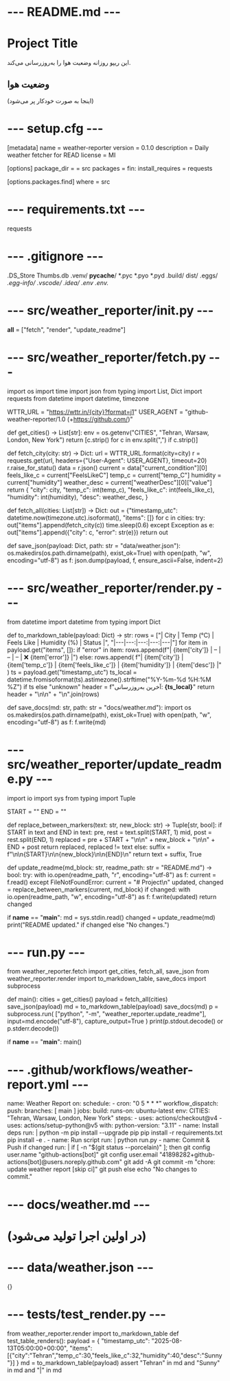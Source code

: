 # --- README.md ---
# Project Title
این ریپو روزانه وضعیت هوا را به‌روزرسانی می‌کند.

## وضعیت هوا
<!-- WEATHER:STAR -->

(اینجا به صورت خودکار پر می‌شود)

<!-- WEATHER:EN-->

# --- setup.cfg ---
[metadata]
name = weather-reporter
version = 0.1.0
description = Daily weather fetcher for READ
license = MI

[options]
package_dir =
    = src
packages = fin:
install_requires =
    requests

[options.packages.find]
where = src

# --- requirements.txt ---
requests

# --- .gitignore ---
.DS_Store
Thumbs.db
.venv/
__pycache__/
*.pyc
*.pyo
*.pyd
.build/
dist/
.eggs/
*.egg-info/
.vscode/
.idea/
.env
.env.*

# --- src/weather_reporter/__init__.py ---
__all__ = ["fetch", "render", "update_readme"]

# --- src/weather_reporter/fetch.py ---
import os
import time
import json
from typing import List, Dict
import requests
from datetime import datetime, timezone

WTTR_URL = "https://wttr.in/{city}?format=j1"
USER_AGENT = "github-weather-reporter/1.0 (+https://github.com/)"

def get_cities() -> List[str]:
    env = os.getenv("CITIES", "Tehran, Warsaw, London, New York")
    return [c.strip() for c in env.split(",") if c.strip()]

def fetch_city(city: str) -> Dict:
    url = WTTR_URL.format(city=city)
    r = requests.get(url, headers={"User-Agent": USER_AGENT}, timeout=20)
    r.raise_for_statu()
    data = r.json()
    current = data["current_condition"][0]
    feels_like_c = current["FeelsLikeC"]
    temp_c = current["temp_C"]
    humidity = current["humidity"]
    weather_desc = current["weatherDesc"][0]["value"]
    return {
        "city": city,
        "temp_c": int(temp_c),
        "feels_like_c": int(feels_like_c),
        "humidity": int(humidity),
        "desc": weather_desc,
    }

def fetch_all(cities: List[str]) -> Dict:
    out = {"timestamp_utc": datetime.now(timezone.utc).isoformat(), "items": []}
    for c in cities:
        try:
            out["items"].append(fetch_city(c))
            time.sleep(0.6)
        except Exception as e:
            out["items"].append({"city": c, "error": str(e)})
    return out

def save_json(payload: Dict, path: str = "data/weather.json"):
    os.makedirs(os.path.dirname(path), exist_ok=True)
    with open(path, "w", encoding="utf-8") as f:
        json.dump(payload, f, ensure_ascii=False, indent=2)

# --- src/weather_reporter/render.py ---
from datetime import datetime
from typing import Dict

def to_markdown_table(payload: Dict) -> str:
    rows = ["| City | Temp (°C) | Feels Like | Humidity (%) | Status |",
            "|---|---:|---:|---:|---|"]
    for item in payload.get("items", []):
        if "error" in item:
            rows.append(f"| {item['city']} | – | – | – | ❌ {item['error']} |")
        else:
            rows.append(
                f"| {item['city']} | {item['temp_c']} | {item['feels_like_c']} | {item['humidity']} | {item['desc']} |"
            )
    ts = payload.get("timestamp_utc")
    ts_local = datetime.fromisoformat(ts).astimezone().strftime("%Y-%m-%d %H:%M %Z") if ts else "unknown"
    header = f"آخرین به‌روزرسانی: **{ts_local}**"
    return header + "\n\n" + "\n".join(rows)

def save_docs(md: str, path: str = "docs/weather.md"):
    import os
    os.makedirs(os.path.dirname(path), exist_ok=True)
    with open(path, "w", encoding="utf-8") as f:
        f.write(md)

# --- src/weather_reporter/update_readme.py ---
import io
import sys
from typing import Tuple

START = "<!-- WEATHER:START -->"
END   = "<!-- WEATHER:END -->"

def replace_between_markers(text: str, new_block: str) -> Tuple[str, bool]:
    if START in text and END in text:
        pre, rest = text.split(START, 1)
        mid, post = rest.split(END, 1)
        replaced = pre + START + "\n\n" + new_block + "\n\n" + END + post
        return replaced, replaced != text
    else:
        suffix = f"\n\n{START}\n\n{new_block}\n\n{END}\n"
        return text + suffix, True

def update_readme(md_block: str, readme_path: str = "README.md") -> bool:
    try:
        with io.open(readme_path, "r", encoding="utf-8") as f:
            current = f.read()
    except FileNotFoundError:
        current = "# Project\n"
    updated, changed = replace_between_markers(current, md_block)
    if changed:
        with io.open(readme_path, "w", encoding="utf-8") as f:
            f.write(updated)
    return changed

if __name__ == "__main__":
    md = sys.stdin.read()
    changed = update_readme(md)
    print("README updated." if changed else "No changes.")

# --- run.py ---
from weather_reporter.fetch import get_cities, fetch_all, save_json
from weather_reporter.render import to_markdown_table, save_docs
import subprocess

def main():
    cities = get_cities()
    payload = fetch_all(cities)
    save_json(payload)
    md = to_markdown_table(payload)
    save_docs(md)
    p = subprocess.run(
        ["python", "-m", "weather_reporter.update_readme"],
        input=md.encode("utf-8"),
        capture_output=True
    )
    print(p.stdout.decode() or p.stderr.decode())

if __name__ == "__main__":
    main()

# --- .github/workflows/weather-report.yml ---
name: Weather Report
on:
  schedule:
    - cron: "0 5 * * *"
  workflow_dispatch:
  push:
    branches: [ main ]
jobs:
  build:
    runs-on: ubuntu-latest
    env:
      CITIES: "Tehran, Warsaw, London, New York"
    steps:
      - uses: actions/checkout@v4
      - uses: actions/setup-python@v5
        with:
          python-version: "3.11"
      - name: Install deps
        run: |
          python -m pip install --upgrade pip
          pip install -r requirements.txt
          pip install -e .
      - name: Run script
        run: |
          python run.py
      - name: Commit & Push if changed
        run: |
          if [ -n "$(git status --porcelain)" ]; then
            git config user.name "github-actions[bot]"
            git config user.email "41898282+github-actions[bot]@users.noreply.github.com"
            git add -A
            git commit -m "chore: update weather report [skip ci]"
            git push
          else
            echo "No changes to commit."

# --- docs/weather.md ---
# (در اولین اجرا تولید می‌شود)

# --- data/weather.json ---
{}

# --- tests/test_render.py ---
from weather_reporter.render import to_markdown_table
def test_table_renders():
    payload = {
        "timestamp_utc": "2025-08-13T05:00:00+00:00",
        "items": [{"city":"Tehran","temp_c":30,"feels_like_c":32,"humidity":40,"desc":"Sunny"}]
    }
    md = to_markdown_table(payload)
    assert "Tehran" in md and "Sunny" in md and "|" in md
